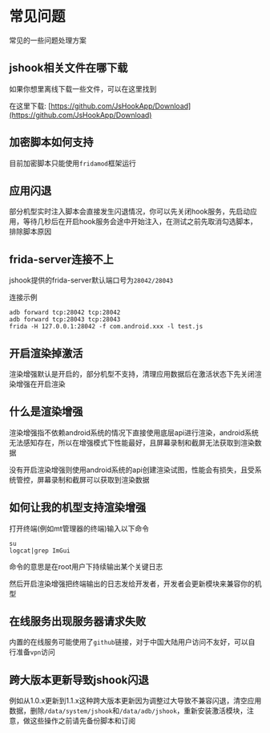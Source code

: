 # 常见问题

常见的一些问题处理方案

## jshook相关文件在哪下载

如果你想里离线下载一些文件，可以在这里找到

在这里下载: [https://github.com/JsHookApp/Download](https://github.com/JsHookApp/Download)

## 加密脚本如何支持

目前加密脚本只能使用`fridamod`框架运行

## 应用闪退

部分机型实时注入脚本会直接发生闪退情况，你可以先关闭hook服务，先启动应用，等待几秒后在开启hook服务会途中开始注入，在测试之前先取消勾选脚本，排除脚本原因

## frida-server连接不上

jshook提供的frida-server默认端口号为`28042/28043`

连接示例

```shell
adb forward tcp:28042 tcp:28042
adb forward tcp:28043 tcp:28043
frida -H 127.0.0.1:28042 -f com.android.xxx -l test.js
```

## 开启渲染掉激活

渲染增强默认是开启的，部分机型不支持，清理应用数据后在激活状态下先关闭渲染增强在开启渲染

## 什么是渲染增强

渲染增强指不依赖android系统的情况下直接使用底层api进行渲染，android系统无法感知存在，所以在增强模式下性能最好，且屏幕录制和截屏无法获取到渲染数据

没有开启渲染增强则使用android系统的api创建渲染试图，性能会有损失，且受系统管控，屏幕录制和截屏可以获取到渲染数据

## 如何让我的机型支持渲染增强

打开终端(例如mt管理器的终端)输入以下命令
```shell
su
logcat|grep ImGui
```
命令的意思是在root用户下持续输出某个关键日志

然后开启渲染增强把终端输出的日志发给开发者，开发者会更新模块来兼容你的机型

## 在线服务出现服务器请求失败

内置的在线服务可能使用了`github`链接，对于中国大陆用户访问不友好，可以自行准备`vpn`访问

## 跨大版本更新导致jshook闪退

例如从1.0.x更新到1.1.x这种跨大版本更新因为调整过大导致不兼容闪退，清空应用数据，删除`/data/system/jshook`和`/data/adb/jshook`，重新安装激活模块，注意，做这些操作之前请先备份脚本和订阅
